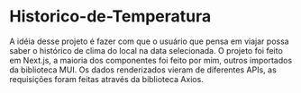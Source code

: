 # Historico-de-Temperatura
A idéia desse projeto é fazer com que o usuário que pensa em viajar possa saber o histórico de clima do local na data selecionada. O projeto foi feito em Next.js, a maioria dos componentes foi feito por mim, outros importados da biblioteca MUI. Os dados renderizados vieram de diferentes APIs, as requisições foram feitas através da biblioteca Axios.
